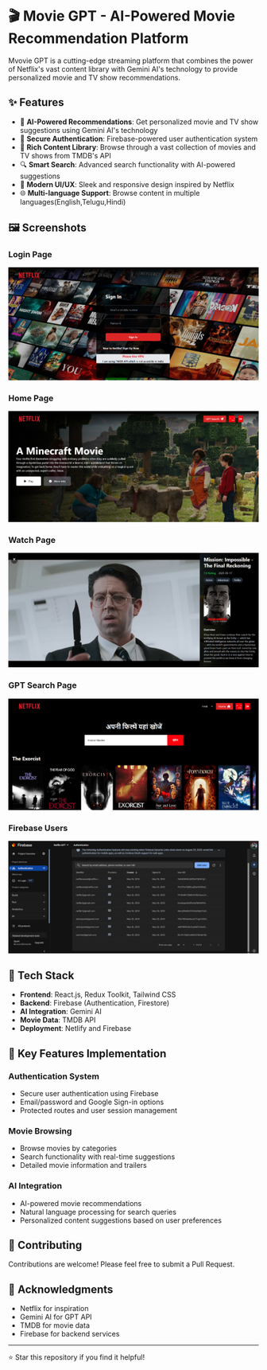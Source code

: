 # 🎬 Movie GPT - AI-Powered Movie Recommendation Platform

Mvovie GPT is a cutting-edge streaming platform that combines the power of Netflix's vast content library with Gemini AI's technology to provide personalized movie and TV show recommendations.



## ✨ Features

- 🎯 **AI-Powered Recommendations**: Get personalized movie and TV show suggestions using Gemini AI's technology
- 🔐 **Secure Authentication**: Firebase-powered user authentication system
- 🎥 **Rich Content Library**: Browse through a vast collection of movies and TV shows from TMDB's API
- 🔍 **Smart Search**: Advanced search functionality with AI-powered suggestions
- 🎨 **Modern UI/UX**: Sleek and responsive design inspired by Netflix
- 🌐 **Multi-language Support**: Browse content in multiple languages(English,Telugu,Hindi)

## 🖼️ Screenshots

### Login Page
![Login Page](https://github.com/Hameedalahr/Movies-GPT/blob/main/MYFLIX-LOGIN%20PAGE.png?raw=true)

### Home Page
![Home Page](https://github.com/Hameedalahr/Movies-GPT/blob/main/MyFlix%20HomePage.png?raw=true)

### Watch Page
![Watch Page](https://github.com/Hameedalahr/Movies-GPT/blob/main/MyFlix%20watch%20page.png?raw=true)

### GPT Search Page
![GPT Search](https://github.com/Hameedalahr/Movies-GPT/blob/main/MYFLIX-GPT%20SEARCH.png?raw=true)

### Firebase Users
![Firebase Users](https://github.com/Hameedalahr/Movies-GPT/blob/main/Firebase.png?raw=true)

## 🚀 Tech Stack

- **Frontend**: React.js, Redux Toolkit, Tailwind CSS
- **Backend**: Firebase (Authentication, Firestore)
- **AI Integration**: Gemini AI
- **Movie Data**: TMDB API
- **Deployment**: Netlify and Firebase



## 🌟 Key Features Implementation

### Authentication System
- Secure user authentication using Firebase
- Email/password and Google Sign-in options
- Protected routes and user session management

### Movie Browsing
- Browse movies by categories
- Search functionality with real-time suggestions
- Detailed movie information and trailers

### AI Integration
- AI-powered movie recommendations
- Natural language processing for search queries
- Personalized content suggestions based on user preferences

## 🤝 Contributing

Contributions are welcome! Please feel free to submit a Pull Request.


## 🙏 Acknowledgments

- Netflix for inspiration
- Gemini AI for GPT API
- TMDB for movie data
- Firebase for backend services

---

⭐ Star this repository if you find it helpful!
